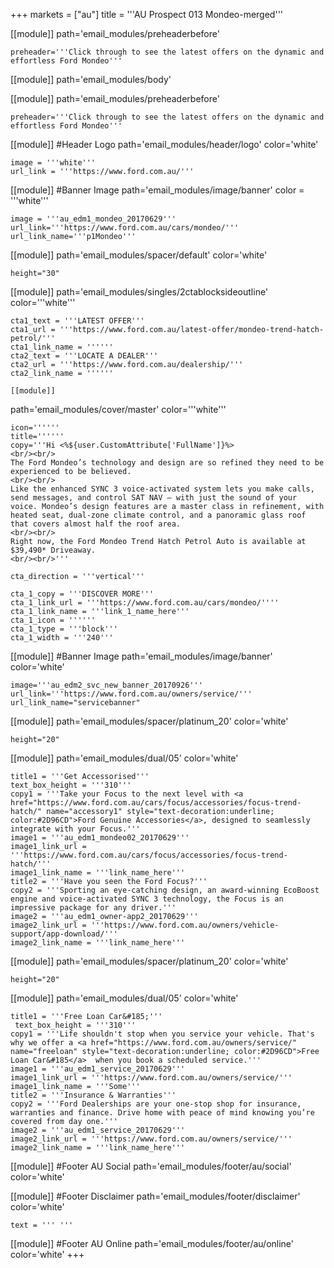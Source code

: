 +++
markets = ["au"]
title = '''AU Prospect 013
Mondeo-merged'''


[[module]]
path='email_modules/preheaderbefore'

	preheader='''Click through to see the latest offers on the dynamic and effortless Ford Mondeo'''

[[module]]
path='email_modules/body'

[[module]]
path='email_modules/preheaderbefore'

	preheader='''Click through to see the latest offers on the dynamic and effortless Ford Mondeo'''


[[module]] #Header Logo
path='email_modules/header/logo'
color='white'

	image = '''white'''
	url_link = '''https://www.ford.com.au/'''
	

[[module]] #Banner Image
path='email_modules/image/banner'
color = '''white'''
	
    image = '''au_edm1_mondeo_20170629'''
    url_link='''https://www.ford.com.au/cars/mondeo/'''
	url_link_name='''p1Mondeo'''
   
   [[module]]
path='email_modules/spacer/default'
color='white'

	height="30"
    
[[module]]
path='email_modules/singles/2ctablocksideoutline'
color='''white'''

	cta1_text = '''LATEST OFFER'''
	cta1_url = '''https://www.ford.com.au/latest-offer/mondeo-trend-hatch-petrol/'''
	cta1_link_name = ''''''
	cta2_text = '''LOCATE A DEALER'''
	cta2_url = '''https://www.ford.com.au/dealership/'''
	cta2_link_name = ''''''

	[[module]]
path='email_modules/cover/master'
color='''white'''

	icon=''''''
	title=''''''
	copy='''Hi <%${user.CustomAttribute['FullName']}%>
    <br/><br/>
    The Ford Mondeo’s technology and design are so refined they need to be experienced to be believed.
    <br/><br/>
    Like the enhanced SYNC 3 voice-activated system lets you make calls, send messages, and control SAT NAV – with just the sound of your voice. Mondeo’s design features are a master class in refinement, with heated seat, dual-zone climate control, and a panoramic glass roof that covers almost half the roof area.
    <br/><br/>
    Right now, the Ford Mondeo Trend Hatch Petrol Auto is available at $39,490* Driveaway. 
    <br/><br/>'''

	cta_direction = '''vertical'''

	cta_1_copy = '''DISCOVER MORE'''
	cta_1_link_url = '''https://www.ford.com.au/cars/mondeo/''''
	cta_1_link_name = '''link_1_name_here'''
	cta_1_icon = ''''''
	cta_1_type = '''block'''
	cta_1_width = '''240'''

[[module]] #Banner Image
path='email_modules/image/banner'
color='white'

	image='''au_edm2_svc_new_banner_20170926'''
	url_link='''https://www.ford.com.au/owners/service/'''
	url_link_name="servicebanner"

[[module]]
path='email_modules/spacer/platinum_20'
color='white'

	height="20"
    
    
[[module]]
path='email_modules/dual/05'
color='white'

    title1 = '''Get Accessorised'''
    text_box_height = '''310'''
	copy1 = '''Take your Focus to the next level with <a href="https://www.ford.com.au/cars/focus/accessories/focus-trend-hatch/" name="accessory1" style="text-decoration:underline; color:#2D96CD">Ford Genuine Accessories</a>, designed to seamlessly integrate with your Focus.'''
	image1 = '''au_edm1_mondeo02_20170629'''
	image1_link_url = '''https://www.ford.com.au/cars/focus/accessories/focus-trend-hatch/'''
	image1_link_name = '''link_name_here'''
	title2 = '''Have you seen the Ford Focus?'''
	copy2 = '''Sporting an eye-catching design, an award-winning EcoBoost engine and voice-activated SYNC 3 technology, the Focus is an impressive package for any driver.'''
	image2 = '''au_edm1_owner-app2_20170629'''
	image2_link_url = '''https://www.ford.com.au/owners/vehicle-support/app-download/'''
	image2_link_name = '''link_name_here'''
	

[[module]]
path='email_modules/spacer/platinum_20'
color='white'

	height="20"

[[module]]
path='email_modules/dual/05'
color='white'

	title1 = '''Free Loan Car&#185;'''
     text_box_height = '''310'''
	copy1 = '''Life shouldn't stop when you service your vehicle. That's why we offer a <a href="https://www.ford.com.au/owners/service/" name="freeloan" style="text-decoration:underline; color:#2D96CD">Free Loan Car&#185</a>  when you book a scheduled service.'''
	image1 = '''au_edm1_service_20170629'''
	image1_link_url = '''https://www.ford.com.au/owners/service/'''
	image1_link_name = '''Some'''
	title2 = '''Insurance & Warranties'''
	copy2 = '''Ford Dealerships are your one-stop shop for insurance, warranties and finance. Drive home with peace of mind knowing you’re covered from day one.'''
	image2 = '''au_edm1_service_20170629'''
	image2_link_url = '''https://www.ford.com.au/owners/service/'''
	image2_link_name = '''link_name_here'''

[[module]] #Footer AU Social
path='email_modules/footer/au/social'
color='white'

[[module]] #Footer Disclaimer
path='email_modules/footer/disclaimer'
color='white'

	text = ''' '''


[[module]] #Footer AU Online
path='email_modules/footer/au/online'
color='white'
+++
